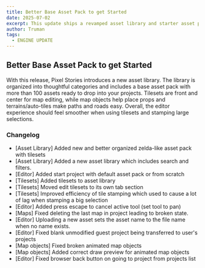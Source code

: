 ```yaml
---
title: Better Base Asset Pack to get Started
date: 2025-07-02
excerpt: This update ships a revamped asset library and starter asset pack, plus improvements to tilesets and editor usability.
author: Truman
tags:
  - ENGINE UPDATE
---
```


## Better Base Asset Pack to get Started

With this release, Pixel Stories introduces a new asset library. The library is organized into thoughtful categories and includes a base asset pack with more than 100 assets ready to drop into your projects. Tilesets are front and center for map editing, while map objects help place props and terrains/auto-tiles make paths and roads easy. Overall, the editor experience should feel smoother when using tilesets and stamping large selections.

### Changelog

- [Asset Library] Added new and better organized zelda-like asset pack with tilesets
- [Asset Library] Added a new asset library which includes search and filters.
- [Editor] Added start project with default asset pack or from scratch
- [Tilesets] Added tilesets to asset library
- [Tilesets] Moved edit tilesets to its own tab section
- [Tilesets] Improved efficiency of tile stamping which used to cause a lot of lag when stamping a big selection
- [Editor] Added press escape to cancel active tool (set tool to pan)
- [Maps] Fixed deleting the last map in project leading to broken state.
- [Editor] Uploading a new asset sets the asset name to the file name when no name exists.
- [Editor] Fixed blank unmodified guest project being transferred to user's projects
- [Map objects] Fixed broken animated map objects
- [Map objects] Added correct draw preview for animated map objects
- [Editor] Fixed browser back button on going to project from projects list
